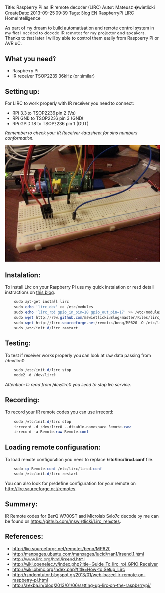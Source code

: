 Title: Raspberry Pi as IR remote decoder (LIRC)
Autor: Mateusz �wietlicki
CreateDate: 2013-09-25 09:39
Tags: 	Blog
		EN
		RaspberryPi
		LIRC
		HomeIntelligence

As part of my dream to build automatisation and remote control system in my flat I needed to decode IR remotes for my projector and speakers. Thanks to that later I will by able to control them easily from Raspberry Pi or AVR uC.

What you need?
-------------

- Raspberry Pi
- IR receiver TSOP2236 36kHz (or similar)

Setting up:
----------

For LIRC to work properly with IR receiver you need to connect:

- RPi 3.3 to TSOP2236 pin 2 (Vs)
- RPi GND to TSOP2236 pin 3 (GND)
- RPi GPIO 18 to TSOP2236 pin 1 (OUT)

*Remember to check your IR Receiver datasheet for pins numbers conformation.*

![IR Receiver](/files/ir_receiver.jpg)

Instalation:
------------

To install Lirc on your Raspberry Pi use my quick instalation or read detail instractions on [this blog](http://alexba.in/blog/2013/01/06/setting-up-lirc-on-the-raspberrypi/).

```powershell
	sudo apt-get install lirc
	sudo echo 'lirc_dev' >> /etc/modules
	sudo echo 'lirc_rpi gpio_in_pin=18 gpio_out_pin=17' >> /etc/modules
	sudo wget http://raw.github.com/mswietlicki/Blog/master/Files/lirc_hardware.conf -O /etc/lirc/hardware.conf
	sudo wget http://lirc.sourceforge.net/remotes/benq/MP620 -O /etc/lirc/lircd.conf
	sudo /etc/init.d/lirc restart
```

Testing:
--------

To test if receiver works properly you can look at raw data passing from /dev/lirc0.

```powershell
	sudo /etc/init.d/lirc stop
	mode2 -d /dev/lirc0
```

*Attention: to read from /dev/lirc0 you need to stop lirc service.*

Recording:
----------

To record your IR remote codes you can use irrecord:

```powershell
	sudo /etc/init.d/lirc stop
	irrecord -d /dev/lirc0 --disable-namespace Remote.raw
	irrecord -a Remote.raw Remote.conf
```

Loading remote configuration:
-----------------------------

To load remote configuration you need to replace **/etc/lirc/lircd.conf** file.

```powershell
	sudo cp Remote.conf /etc/lirc/lircd.conf
	sudo /etc/init.d/lirc restart
```

You can also look for predefine configuration for your remote on <http://lirc.sourceforge.net/remotes>.

Summary:
--------

IR Remote codes for BenQ W700ST and Microlab Solo7c decode by me can be found on <https://github.com/mswietlicki/Lirc_remotes>.

References:
-----------

- <http://lirc.sourceforge.net/remotes/benq/MP620>
- <http://manpages.ubuntu.com/manpages/lucid/man1/irsend.1.html>
- <http://www.lirc.org/html/irsend.html>
- <http://wiki.openelec.tv/index.php?title=Guide_To_lirc_rpi_GPIO_Receiver>
- <http://wiki.xbmc.org/index.php?title=How-to:Setup_Lirc>
- <http://randomtutor.blogspot.gr/2013/01/web-based-ir-remote-on-raspberry-pi.html>
- <http://alexba.in/blog/2013/01/06/setting-up-lirc-on-the-raspberrypi/>
